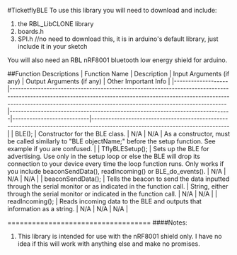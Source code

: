 #TicketflyBLE
To use this library you will need to download and include:
1. the RBL_LibCLONE library
2. boards.h
3. SPI.h //no need to download this, it is in arduino's default library, just include it in your sketch

You will also need an RBL nRF8001 bluetooth low energy shield for arduino. 

##Function Descriptions
| Function Name     | Description                                                                                                                                                                                                                            | Input Arguments (if any)                                                     | Output Arguments (if any) | Other Important Info                                                                                                         |
|-------------------|----------------------------------------------------------------------------------------------------------------------------------------------------------------------------------------------------------------------------------------|------------------------------------------------------------------------------|---------------------------|------------------------------------------------------------------------------------------------------------------------------|
| BLE();            | Constructor for the BLE class.                                                                                                                                                                                                         | N/A                                                                          | N/A                       | As a constructor, must be called similarly to  "BLE objectName;" before the setup function. See example if you are confused. |
| TflyBLESetup();   |  Sets up the BLE for advertising. Use only in the setup loop or else the BLE will drop its connection to your device every time the loop function runs. Only works if you include beaconSendData(), readIncoming() or BLE_do_events(). | N/A                                                                          | N/A                       | N/A                                                                                                                          |
| beaconSendData(); | Tells the beacon to send the data inputted through the serial monitor or as indicated in the function call.                                                                                                                            | String, either through the serial monitor or indicated in the function call. | N/A                       | N/A                                                                                                                          |
| readIncoming();   | Reads incoming data to the BLE and outputs that information as a string.                                                                                                                                                               | N/A                                                                          | N/A                       | N/A                                                                                                                          |

===================================
####Notes:
1. This library is intended for use with the nRF8001 shield only. I have no idea if this will work with anything else and make no promises.
